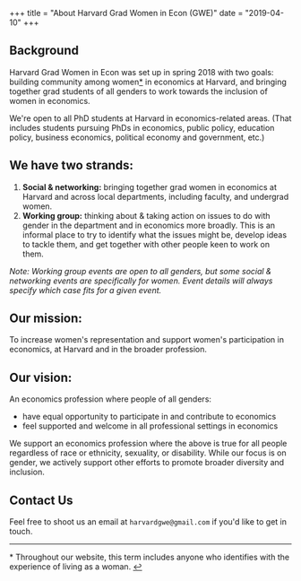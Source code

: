 +++
title = "About Harvard Grad Women in Econ (GWE)"
date = "2019-04-10"
+++

## Background

Harvard Grad Women in Econ was set up in spring 2018 with two goals: building community among <a name="t1"></a> women[*](#f1) in economics at Harvard, and bringing together grad students of all genders to work towards the inclusion of women in economics.

We're open to all PhD students at Harvard in economics-related areas. (That includes students pursuing PhDs in economics, public policy, education policy, business economics, political economy and government, etc.)

## We have two strands:

1. **Social & networking:**  bringing together grad women in economics at Harvard and across local departments, including faculty, and undergrad women. 
2. **Working group:** thinking about & taking action on issues to do with gender in the department and in economics more broadly. This is an informal place to try to identify what the issues might be, develop ideas to tackle them, and get together with other people keen to work on them. 

*Note: Working group events are open to all genders, but some social & networking events are specifically for women. Event details will always specify which case fits for a given event.*

## Our mission:

To increase women's representation and support women's participation in economics, at Harvard and in the broader profession.

## Our vision:

An economics profession where people of all genders:

- have equal opportunity to participate in and contribute to economics 
- feel supported and welcome in all professional settings in economics

We support an economics profession where the above is true for all people regardless of race or ethnicity, sexuality, or disability. While our focus is on gender, we actively support other efforts to promote broader diversity and inclusion.

## Contact Us

Feel free to shoot us an email at `harvardgwe@gmail.com` if you'd like to get in touch.

---

<a name="f1"></a> * Throughout our website, this term includes anyone who identifies with the experience of living as a woman. [↩](#t1)
